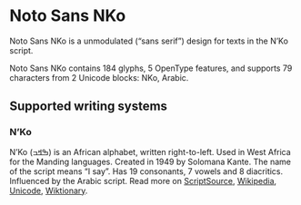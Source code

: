 
# Noto Sans NKo

Noto Sans NKo is a unmodulated (“sans serif”) design for texts in the N’Ko script. 

Noto Sans NKo contains 184 glyphs, 5 OpenType features, and supports 79 characters from 2 Unicode blocks: NKo, Arabic.


## Supported writing systems


### N’Ko

N’Ko (ߒߞߏ) is an African alphabet, written right-to-left. Used in West Africa for the Manding languages. Created in 1949 by Solomana Kante. The name of the script means “I say”. Has 19 consonants, 7 vowels and 8 diacritics. Influenced by the Arabic script. Read more on [ScriptSource](https://scriptsource.org/scr/Nkoo), [Wikipedia](https://en.wikipedia.org/wiki/ISO_15924:Nkoo), [Unicode](https://www.unicode.org/versions/Unicode13.0.0/ch19.pdf#G18603), [Wiktionary](https://en.wiktionary.org/wiki/Category:N%27Ko_script).


